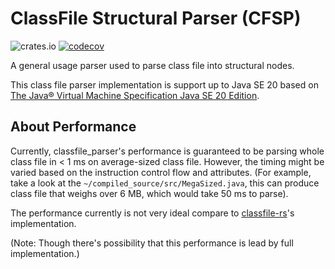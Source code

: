 # ClassFile Structural Parser (CFSP)

![crates.io](https://img.shields.io/crates/v/cfsp.svg)
[![codecov](https://codecov.io/gh/ChAoSUnItY/cfsp/branch/main/graph/badge.svg?token=606BV1R4LK)](https://codecov.io/gh/ChAoSUnItY/cfsp)

A general usage parser used to parse class file into structural nodes.

This class file parser implementation is support up to Java SE 20 based on 
[The Java® Virtual Machine Specification Java SE 20 Edition][spec].

## About Performance

Currently, classfile_parser's performance is guaranteed to be parsing whole class file in < 1 ms on average-sized class 
file. However, the timing might be varied based on the instruction control flow and attributes. (For example, take a look
at the `~/compiled_source/src/MegaSized.java`, this can produce class file that weighs over 6 MB, which would take 50 ms 
to parse).

The performance currently is not very ideal compare to [classfile-rs](https://github.com/x4e/classfile-rs)'s implementation.

(Note: Though there's possibility that this performance is lead by full implementation.)

[spec]: https://docs.oracle.com/javase/specs/jvms/se20/jvms20.pdf
